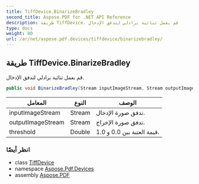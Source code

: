 ```yaml
---
title: TiffDevice.BinarizeBradley
second_title: Aspose.PDF for .NET API Reference
description: طريقة TiffDevice. قم بعمل ثنائية برادلي لتدفق الإدخال
type: docs
weight: 80
url: /ar/net/aspose.pdf.devices/tiffdevice/binarizebradley/
---
```

## طريقة TiffDevice.BinarizeBradley

قم بعمل ثنائية برادلي لتدفق الإدخال.

```csharp
public void BinarizeBradley(Stream inputImageStream, Stream outputImageStream, double threshold)
```

| المعامل | النوع | الوصف |
| --- | --- | --- |
| inputImageStream | Stream | تدفق صورة الإدخال. |
| outputImageStream | Stream | تدفق صورة الإخراج. |
| threshold | Double | قيمة العتبة بين 0.0 و 1.0. |

### انظر أيضًا

* class [TiffDevice](../)
* namespace [Aspose.Pdf.Devices](../../../aspose.pdf.devices/)
* assembly [Aspose.PDF](../../../)